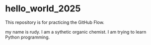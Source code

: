 # hello_world_2025
This repository is for practicing the GitHub Flow.

my name is rudy. I am a sythetic organic chemist. I am trying to learn Python programming.
